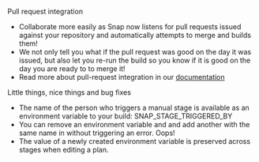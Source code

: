 Pull request integration

* Collaborate more easily as Snap now listens for pull requests issued against your repository and automatically attempts to merge and builds them!
* We not only tell you what if the pull request was good on the day it was issued, but also let you re-run the build so you know if it is good on the day you are ready to to merge it!
* Read more about pull-request integration in our [documentation](http://docs.snap-ci.com/working-with-branches/pull-requests/)

Little things, nice things and bug fixes

* The name of the person who triggers a manual stage is available as an environment variable to your build: SNAP\_STAGE\_TRIGGERED\_BY
* You can remove an environment variable and and add another with the same name in without triggering an error. Oops!
* The value of a newly created environment variable is preserved across stages when editing a plan.
